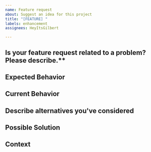 ```yaml
---
name: Feature request
about: Suggest an idea for this project
title: "[FEATURE] "
labels: enhancement
assignees: HeyItsGilbert

---
```


<!--- Provide a general summary of the issue in the Title above -->

## Is your feature request related to a problem? Please describe.**
<!--- A clear and concise description of what the problem is. Ex. I'm always frustrated when [...] -->

## Expected Behavior
<!--- Tell us how it should work -->

## Current Behavior
<!--- Explain the difference from current behavior -->

## Describe alternatives you've considered
<!--
A clear and concise description of any alternative solutions or features you've considered.
This can help us decide if this solution is appropriately scoped.
-->

## Possible Solution
<!--- Not obligatory, but suggest how to implement the addition or change -->

## Context
<!--- How has this issue affected you? What are you trying to accomplish? -->
<!--- Providing context helps us come up with a solution that is most useful in the real world -->
